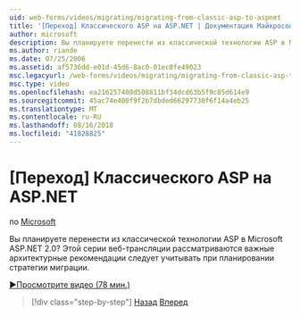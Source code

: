 ```yaml
---
uid: web-forms/videos/migrating/migrating-from-classic-asp-to-aspnet
title: '[Переход] Классического ASP на ASP.NET | Документация Майкрософт'
author: microsoft
description: Вы планируете перенести из классической технологии ASP в Microsoft ASP.NET 2.0? Данная серия поможет во внимание при разработке архитектуры...
ms.author: riande
ms.date: 07/25/2006
ms.assetid: af5736dd-e01d-45d6-8ac0-01ec0fe49023
msc.legacyurl: /web-forms/videos/migrating/migrating-from-classic-asp-to-aspnet
msc.type: video
ms.openlocfilehash: ea216257400d508811bf34dcd63b5f9c85d614e9
ms.sourcegitcommit: 45ac74e400f9f2b7dbded66297730f6f14a4eb25
ms.translationtype: MT
ms.contentlocale: ru-RU
ms.lasthandoff: 08/16/2018
ms.locfileid: "41828825"
---
```

<a name="migrating-from-classic-asp-to-aspnet"></a>[Переход] Классического ASP на ASP.NET
====================
по [Microsoft](https://github.com/microsoft)

Вы планируете перенести из классической технологии ASP в Microsoft ASP.NET 2.0? Этой серии веб-трансляции рассматриваются важные архитектурные рекомендации следует учитывать при планировании стратегии миграции.

[&#9654;Просмотрите видео (78 мин.)](https://channel9.msdn.com/Blogs/ASP-NET-Site-Videos/migrating-from-classic-asp-to-aspnet)

> [!div class="step-by-step"]
> [Назад](intro-to-aspnet-20-user-interface-elements.md)
> [Вперед](intro-to-aspnet-for-jsp-developers-welcome-to-aspnet-20.md)
